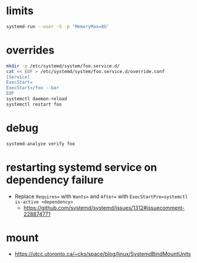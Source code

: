 # limits

```sh
systemd-run --user -S -p 'MemoryMax=8G'
```

# overrides

```sh
mkdir -p /etc/systemd/system/foo.service.d/
cat << EOF > /etc/systemd/system/foo.service.d/override.conf
[Service]
ExecStart=
ExecStart=/foo --bar
EOF
systemctl daemon-reload
systemctl restart foo
```

# debug

```sh
systemd-analyze verify foo
```

# restarting systemd service on dependency failure

- Replace `Requires=` with `Wants=` and `After=` with `ExecStartPre=systemctl is-active <dependency>`
    - https://github.com/systemd/systemd/issues/1312#issuecomment-228874771

# mount

- https://utcc.utoronto.ca/~cks/space/blog/linux/SystemdBindMountUnits
